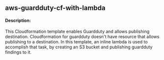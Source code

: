 ## aws-guardduty-cf-with-lambda

#### Description:  
<p> This Cloudformation template enables Guardduty and allows publishing destination.
Cloudformation for guardduty doesn't have resource that allows publishing to a destination.
In this template, an inline lambda is used to accomplish that task, by creating an S3 bucket and publishing guardduty findings to it.</p>

